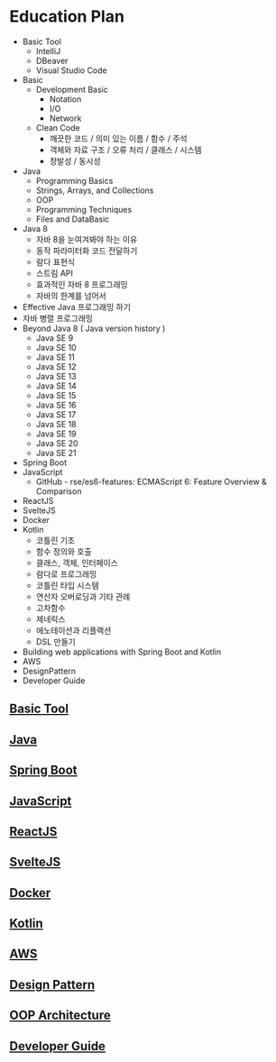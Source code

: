 # Education Plan 

- Basic Tool 
  - IntelliJ
  - DBeaver
  - Visual Studio Code 
- Basic 
  - Development Basic 
    - Notation 
    - I/O 
    - Network
  - Clean Code
    - 깨끗한 코드 / 의미 있는 이름 / 함수 / 주석 
    - 객체와 자료 구조 / 오류 처리 / 클래스 / 시스템 
    - 창발성 / 동시성 
- Java
  - Programming Basics
  - Strings, Arrays, and Collections
  - OOP 
  - Programming Techniques
  - Files and DataBasic
- Java 8 
  - 자바 8을 눈여겨봐야 하는 이유 
  - 동작 파라미터화 코드 전달하기 
  - 람다 표현식
  - 스트림 API
  - 효과적인 자바 8 프로그래밍 
  - 자바의 한계를 넘어서 
- Effective Java 프로그래밍 하기 
- 자바 병렬 프로그래밍
- Beyond Java 8 ( Java version history  )
  - Java SE 9
  - Java SE 10
  - Java SE 11
  - Java SE 12
  - Java SE 13
  - Java SE 14
  - Java SE 15
  - Java SE 16
  - Java SE 17 
  - Java SE 18
  - Java SE 19
  - Java SE 20
  - Java SE 21
- Spring Boot 
- JavaScript
  - GitHub - rse/es6-features: ECMAScript 6: Feature Overview & Comparison 
- ReactJS
- SvelteJS
- Docker
- Kotlin
  - 코틀린 기초 
  - 함수 정의와 호출 
  - 클래스, 객체, 인터페이스 
  - 람다로 프로그래밍
  - 코틀린 타입 시스템 
  - 연산자 오버로딩과 기타 관례
  - 고차함수 
  - 제네릭스
  - 에노테이션과 리플랙션
  - DSL 만들기 
- Building web applications with Spring Boot and Kotlin 
- AWS
- DesignPattern
- Developer Guide 

 

## [Basic Tool](https://github.com/keepinmindsh/tech-education/blob/main/01_basic_tool/README.md)

## [Java](https://github.com/keepinmindsh/tech-education/blob/main/02_java/README.md)

## [Spring Boot](https://github.com/keepinmindsh/tech-education/blob/main/03_spring_boot/README.md) 

## [JavaScript](https://github.com/keepinmindsh/tech-education/blob/main/04_javascript/README.md)

## [ReactJS](https://github.com/keepinmindsh/tech-education/blob/main/05_reactjs/README.md) 

## [SvelteJS](https://github.com/keepinmindsh/tech-education/blob/main/06_sveltejs/README.md) 

## [Docker](https://github.com/keepinmindsh/tech-education/blob/main/07_docker/README.md) 

## [Kotlin](https://github.com/keepinmindsh/tech-education/blob/main/08_kotlin/README.md)

## [AWS](https://github.com/keepinmindsh/tech-education/blob/main/09_aws/README.md)

## [Design Pattern](https://github.com/keepinmindsh/tech-education/blob/main/10_designpattern/README.md)

## [OOP Architecture](https://github.com/keepinmindsh/tech-education/blob/main/11_oop_architecture/README.md)

## [Developer Guide](https://github.com/keepinmindsh/tech-education/blob/main/12_developer_guide/README.md)
